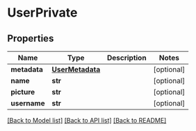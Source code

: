 # UserPrivate

## Properties
Name | Type | Description | Notes
------------ | ------------- | ------------- | -------------
**metadata** | [**UserMetadata**](UserMetadata.md) |  | [optional] 
**name** | **str** |  | [optional] 
**picture** | **str** |  | [optional] 
**username** | **str** |  | [optional] 

[[Back to Model list]](../README.md#documentation-for-models) [[Back to API list]](../README.md#documentation-for-api-endpoints) [[Back to README]](../README.md)


